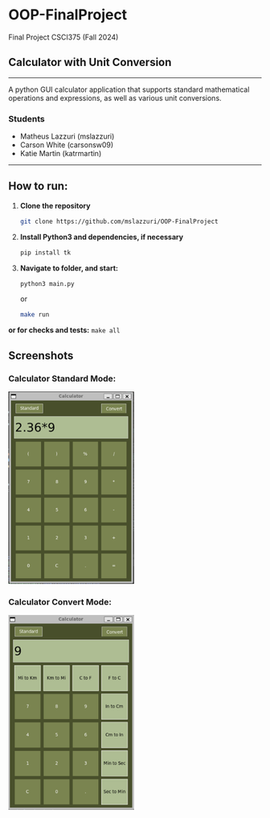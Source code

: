 # OOP-FinalProject
Final Project CSCI375 (Fall 2024)
## Calculator with Unit Conversion
---
A python GUI calculator application that supports standard mathematical operations and expressions, as well as various unit conversions.

### Students
- Matheus Lazzuri	 (mslazzuri)
- Carson White		 (carsonsw09)
- Katie Martin		 (katrmartin)
---

## How to run:
1. **Clone the repository**
    ```bash
    git clone https://github.com/mslazzuri/OOP-FinalProject
    ```

2. **Install Python3 and dependencies, if necessary**

    ```bash
    pip install tk
    ```

3. **Navigate to folder, and start:**
    ```bash
    python3 main.py
    ```
    or
    ```bash
    make run
    ````

**or for checks and tests:**
    ```
    make all
    ```

## Screenshots
### **Calculator Standard Mode:**
<img src="screenshots/standard_mode.png" alt="Standard Mode Screenshot" width="250">




### **Calculator Convert Mode:**
<img src="screenshots/convert_mode.png" alt="Convert Mode Screenshot" width="250">
